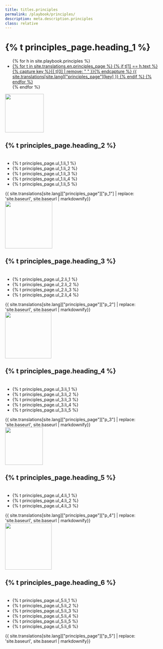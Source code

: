 ```yaml
---
title: titles.principles
permalink: /playbook/principles/
description: meta.description.principles
class: relative
---
```


<div class="bg-navy">
  <div class="container cntnr-wide px2 py3 sm-py4">
    <h1 class="m0 white">
      {% t principles_page.heading_1 %}
    </h1>
  </div>
</div>
<div class="bg-white">
  <div class="container cntnr-wide px2 pt4 pb5">
    <div class="clearfix">
      <nav id="pb-nav--side-cntnr" class="sm-col-right sm-col-4 sm-show">
        <ul id="pb-nav--side" class="list-reset nav">
          {% for h in site.playbook.principles %}
            <li class="border-bottom nav-sidenav-item">
              <a class="p2 block h6" href="#{{h.anchor}}">
                {% for t in site.translations.en.principles_page %}
                  {% if t[1] == h.text %}
                    {% capture key %}{{ t[0] | remove: " " }}{% endcapture %}
                    {{ site.translations[site.lang]["principles_page"][key] }}
                  {% endif %}
                {% endfor %}
              </a>
            </li>
          {% endfor %}
        </ul>
      </nav>
      <div class="sm-col sm-col-8 sm-pr5">
        <div class="mb4 pt2" id="users">
          <img alt="" width="126" class="mb3 block" src="{{ '/assets/img/graphic-users.svg' | prepend: site.baseurl }}">
          <h2 class="mt0 mb1">
            {% t principles_page.heading_2 %}
          </h2>
          <img alt="" class="mb2" src="{{ '/assets/img/hr-red-3.svg' | prepend: site.baseurl }}" height="6">
          <ul class="list-reset mb3 serif bold list-checked">
            <li class="mb2 pl3">
              {% t principles_page.ul_1.li_1 %}
            </li>
            <li class="mb2 pl3">
              {% t principles_page.ul_1.li_2 %}
            </li>
            <li class="mb2 pl3">
              {% t principles_page.ul_1.li_3 %}
            </li>
            <li class="mb2 pl3">
              {% t principles_page.ul_1.li_4 %}
            </li>
            <li class="mb2 pl3">
              {% t principles_page.ul_1.li_5 %}
            </li>
          </ul>
          <div class="mb3 pb2 border-bottom border-light-blue h3"> 
            {{ site.translations[site.lang]["principles_page"]["p_1"] | replace: 'site.baseurl', site.baseurl | markdownify}}
          </div>
        </div>
        <div class="mb4 pt2" id="transparent">
          <img alt="" width="154" class="mb3 block" src="{{ '/assets/img/graphic-venn.svg' | prepend: site.baseurl }}">
          <h2 class="mt0 mb1">
            {% t principles_page.heading_3 %}
          </h2>
          <img alt="" class="mb2" src="{{ '/assets/img/hr-red-4.svg' | prepend: site.baseurl }}" height="6">
          <ul class="list-reset mb3 serif bold list-checked">
            <li class="mb2 pl3">
              {% t principles_page.ul_2.li_1 %}
            </li>
            <li class="mb2 pl3">
              {% t principles_page.ul_2.li_2 %}
            </li>
            <li class="mb2 pl3">
              {% t principles_page.ul_2.li_3 %}
            </li>
            <li class="mb2 pl3">
              {% t principles_page.ul_2.li_4 %}
            </li>
          </ul>
          <div class="mb3 pb2 border-bottom border-light-blue h3">
            {{ site.translations[site.lang]["principles_page"]["p_2"] | replace: 'site.baseurl', site.baseurl | markdownify}}
          </div>
        </div>
        <div class="mb4 pt2" id="flexible">
          <img alt="" width="151" class="mb3 block" src="{{ '/assets/img/graphic-half-circle.svg' | prepend: site.baseurl }}">
          <h2 class="mt0 mb1">
            {% t principles_page.heading_4 %}
          </h2>
          <img alt="" class="mb2" src="{{ '/assets/img/hr-red-5.svg' | prepend: site.baseurl }}" height="6">
          <ul class="list-reset mb3 serif bold list-checked">
            <li class="mb2 pl3">
              {% t principles_page.ul_3.li_1 %}
            </li>
            <li class="mb2 pl3">
              {% t principles_page.ul_3.li_2 %}
            </li>
            <li class="mb2 pl3">
              {% t principles_page.ul_3.li_3 %}
            </li>
            <li class="mb2 pl3">
              {% t principles_page.ul_3.li_4 %}
            </li>
            <li class="mb2 pl3">
              {% t principles_page.ul_3.li_5 %}
            </li>
          </ul>
          <div class="mb3 pb2 border-bottom border-light-blue h3">
            {{ site.translations[site.lang]["principles_page"]["p_3"] | replace: 'site.baseurl', site.baseurl | markdownify}}
          </div>
        </div>
        <div class="mb4 pt2" id="privacy">
          <img alt="" width="123" class="mb3 block" src="{{ '/assets/img/graphic-locks.svg' | prepend: site.baseurl }}">
          <h2 class="mt0 mb1">
            {% t principles_page.heading_5 %}
          </h2><img alt="" class="mb2" src="{{ '/assets/img/hr-red-6.svg' | prepend: site.baseurl }}" height="6">
          <ul class="list-reset mb3 serif bold list-checked">
            <li class="mb2 pl3">
              {% t principles_page.ul_4.li_1 %}
            </li>
            <li class="mb2 pl3">
              {% t principles_page.ul_4.li_2 %}
            </li>
            <li class="mb2 pl3">
              {% t principles_page.ul_4.li_3 %}
            </li>
          </ul>
          <div class="mb3 pb2 border-bottom border-light-blue h3">
            {{ site.translations[site.lang]["principles_page"]["p_4"] | replace: 'site.baseurl', site.baseurl | markdownify}}
          </div>
        </div>
        <div class="mb2 pt2" id="security">
          <img alt="" width="152" class="mb3 block" src="{{ '/assets/img/graphic-hex.svg' | prepend: site.baseurl }}">
          <h2 class="mt0 mb1">
            {% t principles_page.heading_6 %}
          </h2>
          <img alt="" class="mb2" src="{{ '/assets/img/hr-red-7.svg' | prepend: site.baseurl }}" height="6">
          <ul class="list-reset mb3 serif bold list-checked">
            <li class="mb2 pl3">
              {% t principles_page.ul_5.li_1 %}
            </li>
            <li class="mb2 pl3">
              {% t principles_page.ul_5.li_2 %}
            </li>
            <li class="mb2 pl3">
              {% t principles_page.ul_5.li_3 %}
            </li>
            <li class="mb2 pl3">
              {% t principles_page.ul_5.li_4 %}
            </li>
            <li class="mb2 pl3">
              {% t principles_page.ul_5.li_5 %}
            </li>
            <li class="mb2 pl3">
              {% t principles_page.ul_5.li_6 %}
            </li>
          </ul>
          <div class="mb3 pb2 border-bottom border-light-blue h3">
            {{ site.translations[site.lang]["principles_page"]["p_5"] | replace: 'site.baseurl', site.baseurl | markdownify}}
          </div>
        </div>
      </div>
    </div>
  </div>
</div>
